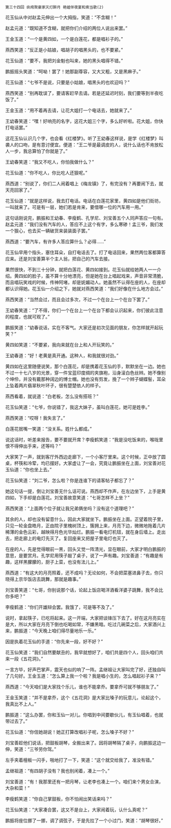     第三十四回 纨绔聚豪家灭灯醉月 艳姬伴夜宴和索当歌(2) 

   花玉仙从中对赵孟元伸出一个大拇指，笑道：“不含糊！”

   赵孟元道：“既知道不含糊，就把你们介绍的两位人说出来罢。”

   王金玉道：“一个是黄四如，一个是白莲花，都是唱衫子的。”

   燕西笑道：“反正是小姑娘，唱胡子的唱黑头的，也不要紧。”

   花玉仙道：“要不，我把刘金魁也叫来，她的黑头唱得不错。”

   鹏振摇头笑道：“呵呦！罢了！她那副尊容，又大又粗，又是黑麻子。”

   花玉仙道：“七爷不是说，只要是小姑娘，唱黑头的也欢迎吗？”

   燕西笑道：“别再耽误了，要请客赶早去请。若是还延迟时刻，我们要等到半夜吃饭了。”

   王金玉道：“用不着再去请，让花大姐打一个电话去，她就来了。”

   王幼春笑道：“嘿！好响亮的名字，这花大姐三个字，多么好听啦。花大姐，你快打电话罢。”

   这花玉仙认识几个字，也会看《红楼梦》。听了王幼春这样说，是学《红楼梦》叫袭人的口吻，是有意讨便宜。便道：“王二爷是最调皮的人，说什么话也不肯放松人一步，我总算怕了你就是了。”

   王幼春笑道：“我又不吃人，你怕我做什么？”

   花玉仙道：“你不吃人，你比吃人还狠呢。”

   燕西道：“别说了，你们二人闹着唱上《梅龙镇》了，有完没有？再要闹下去，就天亮回家了。”

   花玉仙道：“就是这样说，我去打电话。电话在白莲花家里，黄四如是他们街坊，一叫就来了。可是有一层，她们若是肯来，要借哪一位的汽车用一用。”

   这句话刚说完，鹏振和王幼春、李瘦鹤、孔学尼、刘宝善五个人同声答应一句有。赵孟元道：“我们没有汽车的人，答应不上这个有字，多么寒碜！孟三爷，我们发一个狠心，也去买一辆破货来装装面子罢。”

   燕西道：“要汽车，有许多人答应算什么？必得……”

   花玉仙早用个指头，塞住耳朵，自打电话去了。打了电话回来，果然两位客都算答应来。还是刘宝善算半个主人翁，把自己的汽车去接。

   果然很快，不到三十分钟，就把白莲花、黄四如接到。花玉仙就给她两人一一介绍。黄四如的脸子，虽不算十分地漂亮，但是她在台上唱起戏来，声音非常清脆，而且唱玩笑戏的时候，传神阿堵，却是妩媚动人。她虽然不认得在座的人，在座却都认识得她。花玉仙一介绍之下，她就对燕西笑道：“我们好像在什么地方会过。”

   燕西笑道：“当然会过，而且会过多次，不过一个在台上一个在台下罢了。”

   王幼春笑道：“了不得，你们一个在台上一个在台下都会认识起来，你们彼此注意的程度，也就可观了。”

   鹏振笑道：“幼春说话，实在不客气。大家还是初次见面的朋友，你怎样就开起玩笑？”

   黄四如笑道：“不要紧，我向来就在台上和人开玩笑的。”

   王幼春道：“好！老黄是真开通。这种人，和我就很对劲。”

   黄四如在这里随便说笑，那个白莲花，却是携着花玉仙的手，默默坐在一边。她也不过一十七八岁的光景，穿一件宝蓝印度绸的夹旗袍，沿身滚白色丝辫。她不像别个坤伶，并没有戴那种阔边的博士帽。她也没有剪发，挽了一个辫子蝴蝶髻，耳朵上坠着两片翡翠秋叶环子，很有楚楚依人的样子。

   燕西看着，就说道：“白老板，怎么没有搭班？”

   花玉仙笑道：“七爷，你说错了，我这大妹子，虽叫白莲花，她可是姓李。”

   燕西笑道：“哎呀！我失言了。”

   白莲花抿嘴一笑道：“没关系。姓什么都成。”

   说这话时，听差来报告，要不要就开席？李瘦鹤笑道：“我是没吃饭来的，喉咙里恨不得伸出手来，还等吗？”

   大家笑了一声，就到客厅外西边走廊下，一个小客厅里来。这个时候，正中放了圆桌，杯筷和冷荤，均已摆好。大家虚让了一会，究竟让鹏振坐在上面，刘宝善对花玉仙道：“你也坐上去。”

   花玉仙笑道：“刘二爷，怎么啦？你是连谁下的请客帖子都忘了？”

   她这句话一提，倒让刘宝善无什么话可说。燕西却不作声，在左边坐下，上手是黄四如，下手却是白莲花。刘宝善故意笑道：“七哥怎样不上坐？”

   燕西笑道：“上面两个位子就让我兄弟俩坐吗？没有这个道理吧？”

   其余的人，却也没有留意什么，因此大家就坐下。鹏振坐在上面。正望着院子里，只见一轮金盘皓月，正由院子里槐树顶上，簇拥上来，月亮下边，微微地拖着几片稀薄的金色云彩，越映得月色光华灿烂。鹏振一看电灯机钮，就在身后墙上。走出去，把走廊上的电灯先灭了。复回座来又把屋子里电灯也灭了。

   在座的人，先是觉得眼前一黑，回头又觉一阵清光，显在眼前，大家才明白鹏振的意思，是要赏月。孔学尼用筷子敲了桌子，说了一声有趣。刘宝善道：“有趣是有趣，这样黑朦朦的，厨子上菜，也没有法儿上。”

   燕西道：“有这大的月亮照着，还不成吗？无论如何，不会把菜塞进鼻子去，你只晓得上京华饭店去跳舞，那就是趣事。”

   刘宝善笑道：“七哥，你别说那个话，论起上饭店喝洋酒看洋婆子跳舞，我不会比你多吧？”

   李瘦鹤道：“你们开雄辩会罢。我饿了，可是等不及了。”

   说时，拿起筷子，已吃将起来。这一开端，大家把谈锋压下去了。好在这月亮实在是大，所以大家在月亮下倒也吃喝如常，不嫌黑暗。吃过几碗菜之后，大家酒兴上来，鹏振道：“今天晚上咱们得尽量地乐一乐。”

   因是执着花玉仙的手道：“你先来一段，好不好？”

   花玉仙笑道：“我们自然要献丑的，我早就想好了，咱们共是四个人，回头咱们共来一段《五花洞》。”

   一言方毕，好声巴掌声，震天也似的响了一阵。孟继祖让大家叫完了好，还独自叫了几句好。王金玉道：“怎么算上我一个啦？我是唱小生的，怎么唱起衫子来？”

   燕西道：“今天咱们是大家找个乐儿，谁也不能拿乔。要拿乔可就不够朋友了。”

   王金玉笑道：“并不是拿乔，这个《五花洞》是大家比嗓子的玩意儿，论起这个，我真比不上人。”

   鹏振道：“这么办罢，你和玉仙一对儿。你唱到中间要歇伙儿，有玉仙唱着，也就带过去了。”

   花玉仙道：“你信她胡说！她正打算改唱衫子呢，怎么嗓子不好？”

   刘宝善趁他们说话，把鼓板胡琴，全搬出来了。因将胡琴隔了桌子，向鹏振这边一伸，笑道：“三爷劳你驾。”

   左手夹着檀板一闪手，啪地打了一下，笑道：“这个就交给我了，准没有错。”

   孟继祖道：“有四胡子没有？我也别闲着，凑上一个。”

   刘宝善道：“有！我那里还有一把月琴，让老李也凑上一个。咱们来个男女合演，大杂和菜！”

   李瘦鹤笑道：“你自己掌鼓板，你不怕闹出笑话来吗？”

   花玉仙笑道：“大家凑合罢，这又不是台上，大家闹着玩，认什么真呢？”

   鹏振将座位挪了一挪，调了调弦子，于是先拉了一个小过门，笑道：“胡琴很好。”

